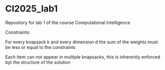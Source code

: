 # CI2025_lab1

Repository for lab 1 of the course Computational Intelligence

Constraints:

For every knapsack k and every dimension d the sum of the weights must be less or equal to the constraints

Each item can not appear in multiple knapsacks, this is inherently enforced byt the structure of the solution
